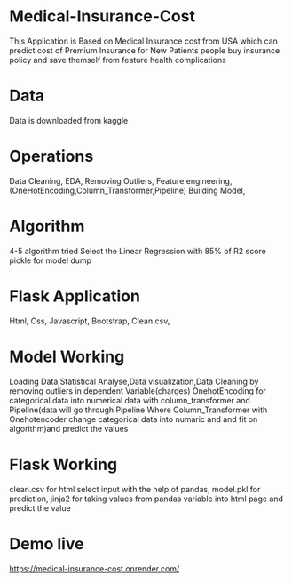 # Medical-Insurance-Cost
This Application is Based on Medical Insurance cost from USA which can predict cost of Premium Insurance for New Patients
people buy insurance policy and save themself from feature health complications

# Data
Data is downloaded from kaggle

# Operations 
Data Cleaning,
EDA,
Removing Outliers,
Feature  engineering, (OneHotEncoding,Column_Transformer,Pipeline)
Building Model,

# Algorithm
4-5 algorithm tried Select the Linear Regression with 85% of  R2 score
pickle for model dump

# Flask Application
Html,
Css,
Javascript,
Bootstrap,
Clean.csv,

# Model Working
Loading Data,Statistical Analyse,Data visualization,Data Cleaning by removing outliers in dependent Variable(charges)
OnehotEncoding for categorical data into numerical data with column_transformer and Pipeline(data will go through Pipeline Where Column_Transformer with Onehotencoder change categorical data into numaric and and fit on algorithm)and predict the values

# Flask Working

clean.csv for html select input with the help of pandas,
model.pkl for prediction,
jinja2 for taking values from pandas variable into html page and predict the value 

# Demo live
https://medical-insurance-cost.onrender.com/
